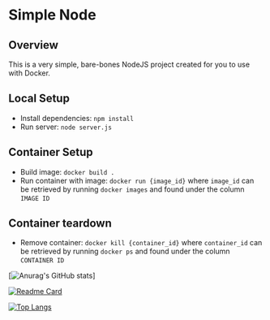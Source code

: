 # Simple Node
## Overview
This is a very simple, bare-bones NodeJS project created for you to use with Docker.

## Local Setup
* Install dependencies: `npm install`
* Run server: `node server.js`

## Container Setup
* Build image: `docker build .`
* Run container with image: `docker run {image_id}` where `image_id` can be retrieved by running `docker images` and found under the column `IMAGE ID`

## Container teardown
* Remove container: `docker kill {container_id}` where `container_id` can be retrieved by running `docker ps` and found under the column `CONTAINER ID`


[![Anurag's GitHub stats](https://github-readme-stats.vercel.app/api?username=zhukoff-av)]

[![Readme Card](https://github-readme-stats.vercel.app/api/pin/?username=anuraghazra&repo=github-readme-stats)](https://github.com/zhukoff-av/simple-node)

[![Top Langs](https://github-readme-stats.vercel.app/api/top-langs/?username=zhukoff-av)](https://github.com/zhukoff-av/simple-node)
